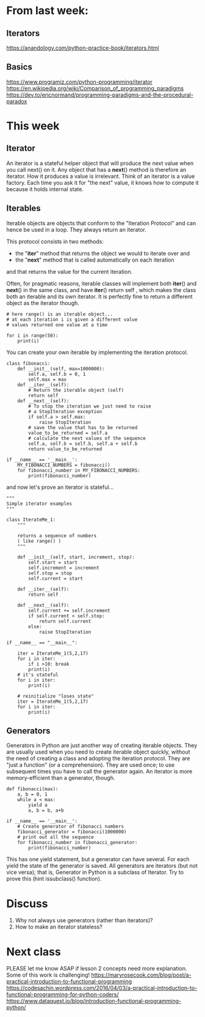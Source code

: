 
From last week:
===============
Iterators
---------
https://anandology.com/python-practice-book/iterators.html

Basics
------
https://www.programiz.com/python-programming/iterator
https://en.wikipedia.org/wiki/Comparison_of_programming_paradigms
https://dev.to/ericnormand/programming-paradigms-and-the-procedural-paradox

This week
=========
Iterator
--------
An iterator is a stateful helper object that will produce the next value when you call
next() on it. Any object that has a __next__() method is therefore an iterator. How it produces a
value is irrelevant.
Think of an iterator is a value factory. Each time you ask it for "the next" value, it knows how to compute it
because it holds internal state.

Iterables
---------
Iterable objects are objects that conform to the "Iteration
Protocol" and can hence be used in a loop. They always return an iterator.

This protocol consists in two methods:
* the "__iter__" method that returns the object we would to iterate over and
* the "__next__" method that is called automatically on each iteration

and that returns the value for the current iteration.

Often, for pragmatic reasons, iterable classes will implement both __iter__() and __next__() in
the same class, and have __iter__() return self , which makes the class both an iterable and its
own iterator. It is perfectly fine to return a different object as the iterator though.

```
# here range() is an iterable object...
# at each iteration i is given a different value
# values returned one value at a time

for i in range(50):
    print(i)
```
You can create your own iterable by implementing the iteration protocol.

```
class fibonacci:
    def __init__(self, max=1000000):
        self.a, self.b = 0, 1
        self.max = max
    def __iter__(self):
        # Return the iterable object (self)
        return self
    def __next__(self):
        # To stop the iteration we just need to raise
        # a StopIteration exception
        if self.a > self.max:
            raise StopIteration
        # save the value that has to be returned
        value_to_be_returned = self.a
        # calculate the next values of the sequence
        self.a, self.b = self.b, self.a + self.b
        return value_to_be_returned

if __name__ == '__main__':
    MY_FIBONACCI_NUMBERS = fibonacci()
    for fibonacci_number in MY_FIBONACCI_NUMBERS:
        print(fibonacci_number)
```
and now let's prove an iterator is stateful...
```
"""
Simple iterator examples
"""

class IterateMe_1:
    """

    returns a sequence of numbers
    ( like range() )
    """

    def __init__(self, start, increment, stop):
        self.start = start
        self.increment = increment
        self.stop = stop
        self.current = start

    def __iter__(self):
        return self

    def __next__(self):
        self.current += self.increment
        if self.current < self.stop:
            return self.current
        else:
            raise StopIteration

if __name__ == "__main__":

    iter = IterateMe_1(5,2,17)
    for i in iter:
        if i >10: break
        print(i)
    # it's stateful
    for i in iter:
        print(i)

    # reinitialize "loses state"
    iter = IterateMe_1(5,2,17)
    for i in iter:
        print(i)
```
Generators
----------
Generators in Python are just another way of creating iterable objects.
They are usually used when you need to create iterable object quickly,
without the need of creating a class and adopting the iteration protocol. They are "just a function" (or a comprehension).
They are used once; to use subsequent times you have to call the generator again.
An iterator is more memory-efficient than a generator, though.

```
def fibonacci(max):
    a, b = 0, 1
    while a < max:
        yield a
        a, b = b, a+b

if __name__ == '__main__':
    # Create generator of fibonacci numbers
    fibonacci_generator = fibonacci(1000000)
    # print out all the sequence
    for fibonacci_number in fibonacci_generator:
        print(fibonacci_number)
```
This has one yield statement, but a generator can have several. For each yield the state of the generator is saved.
All generators are iterators (but not vice versa); that is, Generator in Python is a subclass of Iterator. Try to prove this (hint issubclass() function).

Discuss
=======
1. Why not always use generators (rather than iterators)?
1. How to make an iterator stateless?

Next class
==========
PLEASE let me know ASAP if lesson 2 concepts need more explanation. Some of this work is challenging!
https://maryrosecook.com/blog/post/a-practical-introduction-to-functional-programming
https://codesachin.wordpress.com/2016/04/03/a-practical-introduction-to-functional-programming-for-python-coders/
https://www.dataquest.io/blog/introduction-functional-programming-python/
